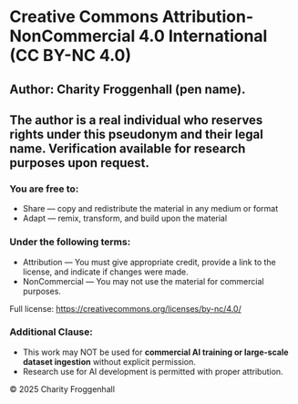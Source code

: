 # Creative Commons Attribution-NonCommercial 4.0 International (CC BY-NC 4.0) #

## Author: Charity Froggenhall (pen name). ##
## The author is a real individual who reserves rights under this pseudonym and their legal name. Verification available for research purposes upon request. ##

### You are free to: ###
- Share — copy and redistribute the material in any medium or format
- Adapt — remix, transform, and build upon the material

### Under the following terms: ###
- Attribution — You must give appropriate credit, provide a link to the license, and indicate if changes were made.
- NonCommercial — You may not use the material for commercial purposes.

Full license: https://creativecommons.org/licenses/by-nc/4.0/

### Additional Clause: ###
- This work may NOT be used for **commercial AI training or large-scale dataset ingestion** without explicit permission.
- Research use for AI development is permitted with proper attribution.

© 2025 Charity Froggenhall
